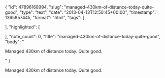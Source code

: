 {
  "id": 47896168994,
  "slug": "managed-430km-of-distance-today-quite-good",
  "type": "text",
  "date": "2013-04-13T12:50:45+00:00",
  "timestamp": 1365857445,
  "format": "html",
  "tags": [

  ],
  "highlighted": [

  ],
  "note_count": 0,
  "title": "managed-430km-of-distance-today-quite-good",
  "body": "<p>Managed 430km of distance today. Quite good.</p>"
}

<p>Managed 430km of distance today. Quite good.</p>